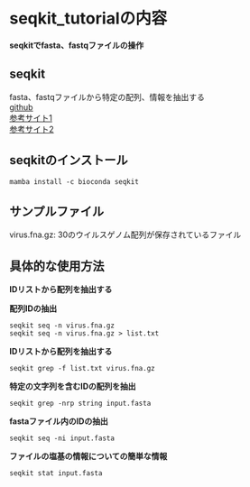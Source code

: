 # seqkit_tutorialの内容
**seqkitでfasta、fastqファイルの操作**  

## seqkit
fasta、fastqファイルから特定の配列、情報を抽出する   
[github](https://github.com/shenwei356/seqkit)   
[参考サイト1](https://kazumaxneo.hatenablog.com/entry/2017/08/08/235042)  
[参考サイト2](https://bioinfo-nanihitotsu.weebly.com/software/category/seqkit)  

## seqkitのインストール
```
mamba install -c bioconda seqkit
```

## サンプルファイル
virus.fna.gz: 30のウイルスゲノム配列が保存されているファイル  

## 具体的な使用方法
**IDリストから配列を抽出する**

**配列IDの抽出**
```
seqkit seq -n virus.fna.gz
seqkit seq -n virus.fna.gz > list.txt
```

**IDリストから配列を抽出する**
```
seqkit grep -f list.txt virus.fna.gz
```

**特定の文字列を含むIDの配列を抽出**
```
seqkit grep -nrp string input.fasta
```

**fastaファイル内のIDの抽出**
```
seqkit seq -ni input.fasta
```

**ファイルの塩基の情報についての簡単な情報**
```
seqkit stat input.fasta
```
